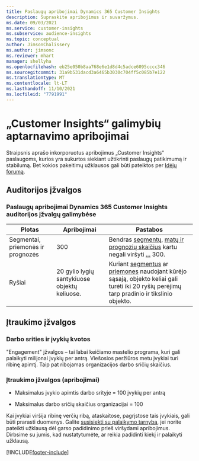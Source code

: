 ```yaml
---
title: Paslaugų apribojimai Dynamics 365 Customer Insights
description: Supraskite apribojimus ir suvaržymus.
ms.date: 09/03/2021
ms.service: customer-insights
ms.subservice: audience-insights
ms.topic: conceptual
author: JimsonChalissery
ms.author: jimsonc
ms.reviewer: mhart
manager: shellyha
ms.openlocfilehash: eb25e050b8aa768e6e1d8d4c5adce6095cccc346
ms.sourcegitcommit: 31a9b531dacd3a6465b3030c704ff5c085b7e122
ms.translationtype: MT
ms.contentlocale: lt-LT
ms.lasthandoff: 11/10/2021
ms.locfileid: "7791991"
---
```

# <a name="service-limits-in-customer-insights-capabilities"></a>„Customer Insights“ galimybių aptarnavimo apribojimai

Straipsnis aprašo inkorporuotus apribojimus „Customer Insights“ paslaugoms, kurios yra sukurtos siekiant užtikrinti paslaugų patikimumą ir stabilumą. Bet kokios pakeitimų užklausos gali būti pateiktos per [Idėjų forumą](https://go.microsoft.com/fwlink/?linkid=2074172). 

## <a name="audience-insights"></a>Auditorijos įžvalgos

### <a name="service-limits-in-dynamics-365-customer-insights-audience-insights-capability"></a>Paslaugų apribojimai Dynamics 365 Customer Insights auditorijos įžvalgų galimybėse

| Plotas  | Apribojimai  | Pastabos |
|-------------|---------------------------------------------------------------------|---------------------------------------------------------------------|
| Segmentai, priemonės ir prognozės | 300  | Bendras [segmentų](audience-insights/segments.md), [matų ir prognozių skaičius](audience-insights/measures.md) kartu negali viršyti [...](audience-insights/predictions.md) 300.  |
| Ryšiai | 20 gylio lygių santykiuose objektų keliuose. | Kuriant [segmentus](audience-insights/segments.md) ar [priemones](audience-insights/measures.md) naudojant kūrėjo sąsają, objekto keliai gali turėti iki 20 ryšių perėjimų tarp pradinio ir tikslinio objekto.  |


## <a name="engagement-insights"></a>Įtraukimo įžvalgos

### <a name="workspace-and-event-quotas"></a>Darbo srities ir įvykių kvotos

"Engagement" įžvalgos – tai labai keičiamo mastelio programa, kuri gali palaikyti milijonai įvykių per antrą. Viešosios peržiūros metu įvykiai turi ribinę apimtį. Taip pat ribojamas organizacijos darbo sričių skaičius.

### <a name="engagement-insights-limits"></a>Įtraukimo įžvalgos (apribojimai)

- Maksimalus įvykio apimtis darbo srityje = 100 įvykių per antrą

- Maksimalus darbo sričių skaičius organizacijai = 100

Kai įvykiai viršija ribinę verčių ribą, ataskaitose, pagrįstose tais įvykiais, gali būti prarasti duomenys. Galite [susisiekti su palaikymo tarnyba](https://go.microsoft.com/fwlink/?linkid=2145734), jei norite pateikti užklausą dėl garso padidinimo prieš viršydami apribojimus. Dirbsime su jumis, kad nustatytumėte, ar reikia padidinti kiekį ir palaikyti užklausą.


[!INCLUDE[footer-include](includes/footer-banner.md)]
